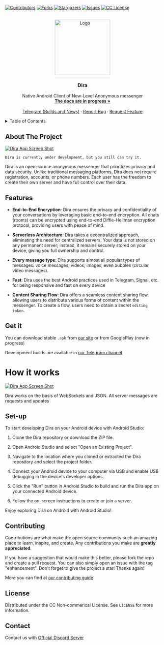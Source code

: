 
<a name="readme-top"></a>

[![Contributors][contributors-shield]][contributors-url]
[![Forks][forks-shield]][forks-url]
[![Stargazers][stars-shield]][stars-url]
[![Issues][issues-shield]][issues-url]
[![CC License][license-shield]][license-url]




<!-- PROJECT LOGO -->
<br />
<div align="center">
  <a href="https://github.com/eternity-software/Dira">
    <img src="https://i.imgur.com/zpaH5VM.png" alt="Logo" width="180" height="180">
  </a>

  <h3 align="center">Dira</h3>

  <p align="center">
    Native Android Client of New-Level Anonymous messenger
    <br />
    <a href="https://github.com/eternity-software/Dira/wiki"><strong>The docs are in progress »</strong></a> 
    <br />
    <br />
     <a href="https://t.me/diraapp">Telegram (Builds and News)</a>
    ·
    <a href="https://github.com/eternity-software/Dira/issues">Report Bug</a>
    ·
    <a href="https://github.com/eternity-software/Dira/issues">Request Feature</a>
  </p>
</div>



<!-- TABLE OF CONTENTS -->
<details>
  <summary>Table of Contents</summary>
  <ol>
    <li>
      <a href="#about-the-project">About The Project</a>
    </li>
    <li>
      <a href="#getting-started">Getting Started</a>
    </li>
    <li><a href="#contributing">Contributing</a></li>
    <li><a href="#license">License</a></li>
    <li><a href="#contact">Contact</a></li>
  </ol>
</details>



<!-- ABOUT THE PROJECT -->
## About The Project

[![Dira App Screen Shot][product-screenshot]](https://diraapp.com)

`Dira is currently under development, but you still can try it.`

Dira is an open-source anonymous messenger that prioritizes privacy and data security. Unlike traditional messaging platforms, Dira does not require registration, accounts, or phone numbers. Each user has the freedom to create their own server and have full control over their data.

## Features

- **End-to-End Encryption**: Dira ensures the privacy and confidentiality of your conversations by leveraging basic end-to-end encryption. All chats (rooms) can be encrypted using end-to-end Diffie-Hellman encryption protocol, providing users with peace of mind.

- **Serverless Architecture**: Dira takes a decentralized approach, eliminating the need for centralized servers. Your data is not stored on any permanent server; instead, it remains securely stored on your device, giving you full ownership and control.

- **Every message type**: Dira supports almost all popular types of messages: voice messages, videos, images, even bubbles (circular video messages).

- **Fast**: Dira uses the best Android practices used in Telegram, Signal, etc. for being responsive and fast on every device

- **Content Sharing Flow**: Dira offers a seamless content sharing flow, allowing users to distribute various forms of content within the messenger. To create a flow, users need to obtain a secret `editing token`.

## Get it

You can download stable `.apk` from [our site](https://diraapp.com) or from GooglePlay (now in progress)

Development builds are available in [our Telegram channel](https://t.me/diraapp) 

# How it works

[![Dira App Screen Shot][server-lifecycle]](https://diraapp.com)

Dira works on the basis of WebSockets and JSON. All server messages are requests and updates

<!-- GETTING STARTED -->

## Set-up

To start developing Dira on your Android device with Android Studio:

1. Clone the Dira repository or download the ZIP file.

2. Open Android Studio and select "Open an Existing Project".

3. Navigate to the location where you cloned or extracted the Dira repository and select the project folder.

4. Connect your Android device to your computer via USB and enable USB debugging in the device's developer options.

5. Click the "Run" button in Android Studio to build and run the Dira app on your connected Android device.

6. Follow the on-screen instructions to create or join a server.


Enjoy exploring Dira on Android with Android Studio!



<!-- CONTRIBUTING -->
## Contributing

Contributions are what make the open source community such an amazing place to learn, inspire, and create. Any contributions you make are **greatly appreciated**.

If you have a suggestion that would make this better, please fork the repo and create a pull request. You can also simply open an issue with the tag "enhancement".
Don't forget to give the project a star! Thanks again!

More you can find at [our contributing guide](https://github.com/eternity-software/Dira/blob/master/CONTRIBUTING.md)



<!-- LICENSE -->
## License

Distributed under the CC Non-commerical License. See `LICENSE` for more information.



<!-- CONTACT -->
## Contact

Contact us with [Official Discord Server](https://github.com/your_username/repo_name](https://discord.gg/MDJ2jTgFCv))





<!-- MARKDOWN LINKS & IMAGES -->
<!-- https://www.markdownguide.org/basic-syntax/#reference-style-links -->
[contributors-shield]: https://img.shields.io/github/contributors/eternity-software/Dira.svg?style=for-the-badge
[contributors-url]: https://github.com/eternity-software/Dira/graphs/contributors
[forks-shield]: https://img.shields.io/github/forks/eternity-software/Dira.svg?style=for-the-badge
[forks-url]: https://github.com/eternity-software/Dira/network/members
[stars-shield]: https://img.shields.io/github/stars/eternity-software/Dira.svg?style=for-the-badge
[stars-url]: https://github.com/eternity-software/Dira/stargazers
[issues-shield]: https://img.shields.io/github/issues/eternity-software/Dira.svg?style=for-the-badge
[issues-url]: https://github.com/eternity-software/Dira/issues
[license-shield]: https://img.shields.io/github/license/eternity-software/Dira.svg?style=for-the-badge
[license-url]: https://github.com/eternity-software/Dira/blob/master/LICENSE
[product-screenshot]: https://i.imgur.com/EukZItj.png
[server-lifecycle]: https://i.imgur.com/3yEcd49.png
